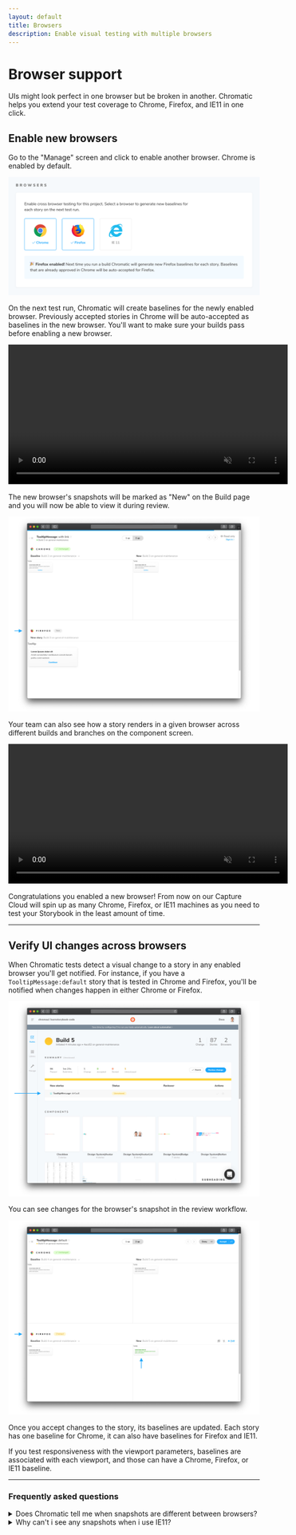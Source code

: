 ```yaml
---
layout: default
title: Browsers
description: Enable visual testing with multiple browsers
---
```


# Browser support

UIs might look perfect in one browser but be broken in another. Chromatic helps you extend your test coverage to Chrome, Firefox, and IE11 in one click.

## Enable new browsers

Go to the "Manage" screen and click to enable another browser. Chrome is enabled by default.

![Enable firefox in Chromatic](img/browser-managescreen-enable-firefox.png)

On the next test run, Chromatic will create baselines for the newly enabled browser. Previously accepted stories in Chrome will be auto-accepted as baselines in the new browser. You'll want to make sure your builds pass before enabling a new browser.

<video autoPlay muted playsInline loop width="560px" class="center">
  <source src="img/browser-buildscreen-multiple-browsers-inprogress.mp4" type="video/mp4" />
</video>

The new browser's snapshots will be marked as "New" on the Build page and you will now be able to view it during review.

![New Firefox snapshot in Chromatic](img/browser-snapshotscreen-new-firefox-snapshot.jpg)

Your team can also see how a story renders in a given browser across different builds and branches on the component screen.

<video autoPlay muted playsInline loop width="560px" class="center">
  <source src="img/browser-componentscreen-toggle-snapshots.mp4" type="video/mp4" />
</video>

Congratulations you enabled a new browser! From now on our Capture Cloud will spin up as many Chrome, Firefox, or IE11 machines as you need to test your Storybook in the least amount of time.

---

## Verify UI changes across browsers

When Chromatic tests detect a visual change to a story in any enabled browser you'll get notified. For instance, if you have a `TooltipMessage:default` story that is tested in Chrome and Firefox, you'll be notified when changes happen in either Chrome or Firefox.

![Notification of changes in Firefox snapshot](img/browser-buildscreen-notification.jpg)

You can see changes for the browser's snapshot in the review workflow.

![Changes in Firefox snapshot](img/browser-snapshotscreen-diff-in-firefox-snapshot.jpg)

Once you accept changes to the story, its baselines are updated. Each story has one baseline for Chrome, it can also have baselines for Firefox and IE11.

<div class="aside">If you test responsiveness with the viewport parameters, baselines are associated with each viewport, and those can have a Chrome, Firefox, or IE11 baseline.</div>

---

### Frequently asked questions

<details>
<summary>Does Chromatic tell me when snapshots are different between browsers?</summary>

This has significant trade offs. Teams that try to verify consistency between browsers end up encountering false positives due to inherent browser/device/OS differences like anti-aliasing and font rendering. Or they require workarounds like loosening diff thresholds which result in false negatives.

Chromatic does not programmatically compare snapshots from different browsers against each other. Instead, we compare the snapshots for each browser against the baseline for that browser.

</details>

<details>
<summary>Why can't i see any snapshots when i use IE11?</summary>

This could be related to usage of MDX based stories. This is a recent issue that we're aware and working towards fixing as soon as possible. All other story formats should not be impacted in any way.

</details>
